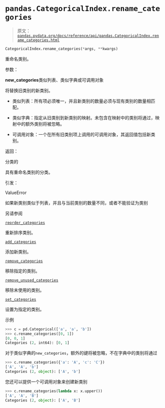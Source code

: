 # `pandas.CategoricalIndex.rename_categories`

> 原文：[`pandas.pydata.org/docs/reference/api/pandas.CategoricalIndex.rename_categories.html`](https://pandas.pydata.org/docs/reference/api/pandas.CategoricalIndex.rename_categories.html)

```py
CategoricalIndex.rename_categories(*args, **kwargs)
```

重命名类别。

参数：

**new_categories**类似列表、类似字典或可调用对象

将替换旧类别的新类别。

+   类似列表：所有项必须唯一，并且新类别的数量必须与现有类别的数量相匹配。

+   类似字典：指定从旧类别到新类别的映射。未包含在映射中的类别将通过，映射中的额外类别将被忽略。

+   可调用对象：一个在所有旧类别项上调用的可调用对象，其返回值包括新类别。

返回：

分类的

具有重命名类别的分类。

引发：

ValueError

如果新类别类似于列表，并且与当前类别的数量不同，或者不能验证为类别

另请参阅

[`reorder_categories`](https://pandas.pydata.org/docs/reference/api/pandas.CategoricalIndex.reorder_categories.html#pandas.CategoricalIndex.reorder_categories "pandas.CategoricalIndex.reorder_categories")

重新排序类别。

[`add_categories`](https://pandas.pydata.org/docs/reference/api/pandas.CategoricalIndex.add_categories.html#pandas.CategoricalIndex.add_categories "pandas.CategoricalIndex.add_categories")

添加新类别。

[`remove_categories`](https://pandas.pydata.org/docs/reference/api/pandas.CategoricalIndex.remove_categories.html#pandas.CategoricalIndex.remove_categories "pandas.CategoricalIndex.remove_categories")

移除指定的类别。

[`remove_unused_categories`](https://pandas.pydata.org/docs/reference/api/pandas.CategoricalIndex.remove_unused_categories.html#pandas.CategoricalIndex.remove_unused_categories "pandas.CategoricalIndex.remove_unused_categories")

移除未使用的类别。

[`set_categories`](https://pandas.pydata.org/docs/reference/api/pandas.CategoricalIndex.set_categories.html#pandas.CategoricalIndex.set_categories "pandas.CategoricalIndex.set_categories")

设置为指定的类别。

示例

```py
>>> c = pd.Categorical(['a', 'a', 'b'])
>>> c.rename_categories([0, 1])
[0, 0, 1]
Categories (2, int64): [0, 1] 
```

对于类似字典的`new_categories`，额外的键将被忽略，不在字典中的类别将通过

```py
>>> c.rename_categories({'a': 'A', 'c': 'C'})
['A', 'A', 'b']
Categories (2, object): ['A', 'b'] 
```

您还可以提供一个可调用对象来创建新类别

```py
>>> c.rename_categories(lambda x: x.upper())
['A', 'A', 'B']
Categories (2, object): ['A', 'B'] 
```
